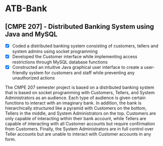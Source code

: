 # ATB-Bank
## [CMPE 207] - Distributed Banking System using Java and MySQL

- [x] Coded a distributed banking system consisting of customers, tellers and system admins using socket programming 
- [x] Developed the Customer interface while implementing access restrictions through MySQL database functions
- [x] Constructed an intuitive Java graphical user interface to create a user-friendly system for customers and staff while preventing any unauthorized actions

The CMPE 207 semester project is based on a distributed banking system that is based on socket programming with Customers, Tellers, and System Administrators as an audience. Each type of audience is given certain functions to interact with an imaginary bank. In addition, the bank is hierarchically structured like a pyramid with Customers on the bottom, Tellers in the middle, and System Administrators on the top. Customers are only capable of interacting within their bank account, while Tellers are capable of interacting with all Customer accounts but require confirmation from Customers. Finally, the System Administrators are in full control over Teller accounts but are unable to interact with Customer accounts in any form.
